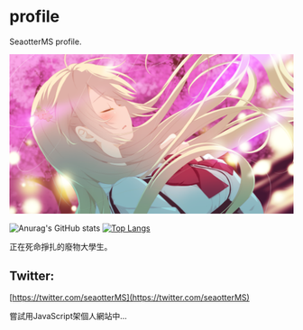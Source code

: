 # profile

SeaotterMS profile.

![hiiragiharu](/cover.png)

![Anurag's GitHub stats](https://github-readme-stats-git-masterrstaa-rickstaa.vercel.app/api?username=peter910820&show_icons=true&theme=cobalt)
[![Top Langs](https://github-readme-stats-git-masterrstaa-rickstaa.vercel.app//api/top-langs/?username=peter910820&layout=pie&theme=cobalt)](https://github.com/anuraghazra/github-readme-stats)

正在死命掙扎的廢物大學生。

## Twitter:
[https://twitter.com/seaotterMS](https://twitter.com/seaotterMS)

嘗試用JavaScript架個人網站中...